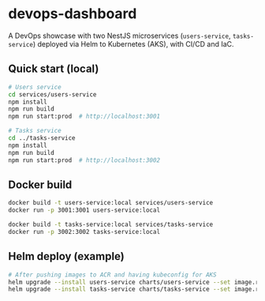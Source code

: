 # devops-dashboard

A DevOps showcase with two NestJS microservices (`users-service`, `tasks-service`) deployed via Helm to Kubernetes (AKS), with CI/CD and IaC.

## Quick start (local)
```bash
# Users service
cd services/users-service
npm install
npm run build
npm run start:prod  # http://localhost:3001

# Tasks service
cd ../tasks-service
npm install
npm run build
npm run start:prod  # http://localhost:3002
```

## Docker build
```bash
docker build -t users-service:local services/users-service
docker run -p 3001:3001 users-service:local

docker build -t tasks-service:local services/tasks-service
docker run -p 3002:3002 tasks-service:local
```

## Helm deploy (example)
```bash
# After pushing images to ACR and having kubeconfig for AKS
helm upgrade --install users-service charts/users-service --set image.repository=YOUR_ACR.azurecr.io/users-service --set image.tag=latest
helm upgrade --install tasks-service charts/tasks-service --set image.repository=YOUR_ACR.azurecr.io/tasks-service --set image.tag=latest
```
